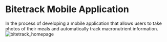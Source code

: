 # Bitetrack Mobile Application

In the process of developing a mobile application that allows users to take photos of their meals and automatically track macronutrient information. 
![bitetrack_homepage](https://github.com/MelanieKent/cmd-f/assets/114884399/0b8bf126-18b6-4242-9cf0-cbe66240e48c)
